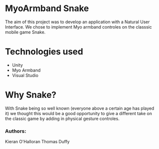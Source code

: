 # MyoArmband Snake

The aim of this project was to develop an application with a Natural User Interface. We chose to implement Myo armband controles on the classsic mobile game Snake.

# Technologies used
  - Unity
  - Myo Armband
  - Visual Studio

# Why Snake?

With Snake being so well known (everyone above a certain age has played it) we thought this would be a good opportunity to give a different take on the classic game by adding in physical gesture controles.

### Authors: 
Kieran O'Halloran
Thomas Duffy

